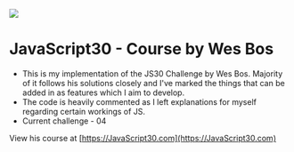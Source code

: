﻿![](https://javascript30.com/images/JS3-social-share.png)

# JavaScript30 - Course by Wes Bos

- This is my implementation of the JS30 Challenge by Wes Bos. Majority of it follows his solutions closely and I've marked the things that can be added in as features which I aim to develop.
- The code is heavily commented as I left explanations for myself regarding certain workings of JS.
- Current challenge - 04

View his course at [https://JavaScript30.com](https://JavaScript30.com)
